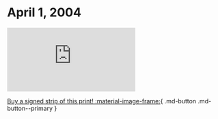 # April 1, 2004

![](https://www.achewood.com/comic.php?date=04012004)

[Buy a signed strip of this print! :material-image-frame:](https://achewood-holiday-pop-up.myshopify.com/products/strip#04012004){ .md-button .md-button--primary }
